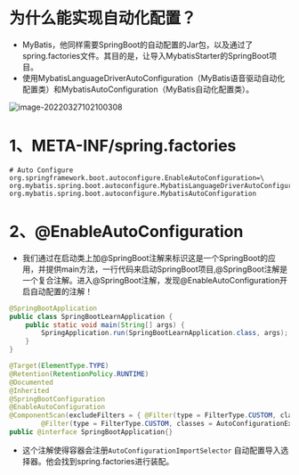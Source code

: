 # 为什么能实现自动化配置？

- MyBatis，他同样需要SpringBoot的自动配置的Jar包，以及通过了spring.factories文件。其目的是，让导入MybatisStarter的SpringBoot项目。
- 使用MybatisLanguageDriverAutoConfiguration（MyBatis语音驱动自动化配置类）和MybatisAutoConfiguration（MyBatis自动化配置类）。

<img src="109-%E6%B1%9F%E5%8D%97%E4%B8%80%E7%82%B9%E9%9B%A8-%E4%B8%BA%E4%BB%80%E4%B9%88%E8%83%BD%E5%AE%9E%E7%8E%B0%E8%87%AA%E5%8A%A8%E5%8C%96%E9%85%8D%E7%BD%AE.assets/image-20220327102100308.png" alt="image-20220327102100308"  />

# 1、META-INF/spring.factories

```properties
# Auto Configure
org.springframework.boot.autoconfigure.EnableAutoConfiguration=\
org.mybatis.spring.boot.autoconfigure.MybatisLanguageDriverAutoConfiguration,\
org.mybatis.spring.boot.autoconfigure.MybatisAutoConfiguration
```

# 2、@EnableAutoConfiguration

- 我们通过在启动类上加@SpringBoot注解来标识这是一个SpringBoot的应用，并提供main方法，一行代码来启动SpringBoot项目,@SpringBoot注解是一个复合注解。进入@SpringBoot注解，发现@EnableAutoConfiguration开启自动配置的注解！

```java
@SpringBootApplication
public class SpringBootLearnApplication {
    public static void main(String[] args) {
        SpringApplication.run(SpringBootLearnApplication.class, args);
    }
}
```

```java
@Target(ElementType.TYPE)
@Retention(RetentionPolicy.RUNTIME)
@Documented
@Inherited
@SpringBootConfiguration
@EnableAutoConfiguration
@ComponentScan(excludeFilters = { @Filter(type = FilterType.CUSTOM, classes = TypeExcludeFilter.class),
		@Filter(type = FilterType.CUSTOM, classes = AutoConfigurationExcludeFilter.class) })
public @interface SpringBootApplication{}
```

- 这个注解使得容器会注册`AutoConfigurationImportSelector` 自动配置导入选择器。他会找到spring.factories进行装配。

